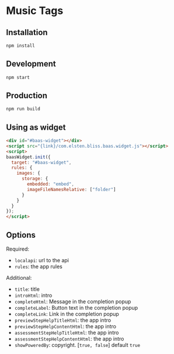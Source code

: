 # Music Tags

## Installation

```bash
npm install
```

## Development

```bash
npm start
```

## Production

```bash
npm run build
```

## Using as widget

```html
<div id="#baas-widget"></div>
<script src="{link}/com.elsten.bliss.baas.widget.js"></script>
<script>
baasWidget.init({
  target: "#baas-widget",
  rules: {
    images: {
      storage: {
        embedded: "embed",
        imageFileNamesRelative: ["folder"]
      }
    }
  }
});
</script>
```

## Options

Required:

*   `localapi`: url to the api
*   `rules`: the app rules

Additional:

*   `title`: title
*   `introHtml`: intro
*   `completeHtml`: Message in the completion popup
*   `completeLabel`: Button text in the completion popup
*   `completeLink`: Link in the completion popup
*   `previewStepHelpTitleHtml`: the app intro
*   `previewStepHelpContentHtml`: the app intro
*   `assessmentStepHelpTitleHtml`: the app intro
*   `assessmentStepHelpContentHtml`: the app intro
*   `showPoweredBy`: copyright. [`true, false`] default `true`